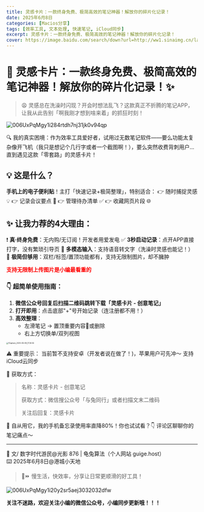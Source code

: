 ```yaml
---
title: 灵感卡片：一款终身免费、极简高效的笔记神器！解放你的碎片化记录！
date: 2025年6月8日
categories: [Macios分享]
tags: [效率工具, 文本处理, 快速笔记, iCloud同步]
excerpt: 灵感卡片：一款终身免费、极简高效的笔记神器！解放你的碎片化记录！
cover: https://image.baidu.com/search/down?url=http://ww1.sinaimg.cn/large/006UxPqMgy1i284rtdh7nj31jk0v94qp.jpg
---
```


# 📝 灵感卡片：一款终身免费、极简高效的笔记神器！解放你的碎片化记录！✨

> 😩 灵感总在洗澡时闪现？开会时想法乱飞？这款真正不折腾的笔记APP，让我从此告别「啊我刚才想到啥来着」的抓狂时刻！

<img src='https://image.baidu.com/search/down?url=http://ww1.sinaimg.cn/large/006UxPqMgy1i284rtdh7nj31jk0v94qp.jpg' alt='006UxPqMgy1i284rtdh7nj31jk0v94qp'/>

🔍 我的真实困境：作为效率工具爱好者，试用过无数笔记软件——要么功能太复杂像开飞机（我只是想记个几行字或者一个截图啊！），要么突然收费背刺用户...直到遇见这款「零套路」的灵感卡片！

## 💡 这是什么？

**手机上的电子便利贴**！主打「快速记录+极简整理」，特别适合：
👉 随时捕捉灵感 💡
👉 记录会议要点 📅
👉 管理待办清单 ✅
👉 收藏网页片段 🌐

## ✨ 让我力荐的4大理由：

❗️ **真·终身免费**：无内购/无订阅！开发者用爱发电
✅ **3秒启动记录**：点开APP直接打字，没有繁琐引导页
🚀 **多模态输入**：支持语音转文字（洗澡时灵感也能记！）
🎨 **极简但够用**：双栏/标签/置顶功能都有，支持无限制图片，却不臃肿

<span style="color: red;">**支持无限制上传图片是小编最看重的**</span>

### 👇 超简单使用指南：

1. **微信公众号回复后扫描二维码跳转下载「灵感卡片 - 创意笔记」**
2. **打开即用**：点击底部"+"号开始记录（连注册都不用！）
3. **高效整理**：
   - 左滑笔记 → 置顶重要内容📌或删除
   - 右上方切换单/双列视图

<img src="https://image.baidu.com/search/down?url=http://ww1.sinaimg.cn/large/006UxPqMgy1i285fqhs06j31s40s8nm1.jpg" alt="1Capture_2025-06-08_17.36.56" style="zoom: 33%;" />

⚠️ 重要提示：
当前暂不支持安卓（开发者说在做了！)，苹果用户可先冲～
支持 iCloud云同步

🔗 获取方式：

> 名称：灵感卡片 - 创意笔记
>
> 获取方式：微信搜公众号「与兔同行」或者扫描文末二维码  
>
> 关注后回复：灵感卡片

💬 自从用它，我的手机备忘录使用率直降80%！你也试试看？👇 评论区聊聊你的笔记痛点～

---

📝 文/ 数字时代游民@光影 876 | 龟兔算法（个人网站 guige.host）<br>   ⌨️ 2025年6月8日@港城小天地 <br>

> 🐢⏩ 慢生活，快效率，分享让日常更顺滑的好工具！

<img src='https://image.baidu.com/search/down?url=http://ww1.sinaimg.cn/large/006UxPqMgy1i20y2sr5aej3032032dfw.jpg' alt='006UxPqMgy1i20y2sr5aej3032032dfw'/>



**关注不迷路，欢迎关注小编的微信公众号，小编同步更新哦！！！**

